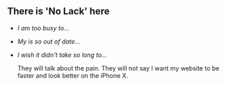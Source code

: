 ## There is 'No Lack' here

- _I am too busy to..._
- _My is so out of date..._
- _I wish it didn't take so long to..._

   They will talk about the pain. They will not say I want my website to be faster and look better on the iPhone X.
